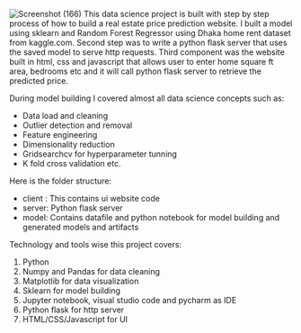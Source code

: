 ![Screenshot (166)](https://github.com/user-attachments/assets/f03f1fb6-fb2d-454b-bd22-b8a6a01de7d1)
This data science project is built with step by step process of how to build a real estate price prediction website. I built a model using sklearn and Random Forest Regressor using Dhaka home rent dataset from kaggle.com. Second step was to write a python flask server that uses the saved model to serve http requests. Third component was the website built in html, css and javascript that allows user to enter home square ft area, bedrooms etc and it will call python flask server to retrieve the predicted price.

During model building I covered almost all data science concepts such as:

- Data load and cleaning
- Outlier detection and removal
- Feature engineering
- Dimensionality reduction
- Gridsearchcv for hyperparameter tunning
- K fold cross validation etc.

Here is the folder structure:

- client : This contains ui website code
- server: Python flask server
- model: Contains datafile and python notebook for model building and generated models and artifacts

Technology and tools wise this project covers:

1. Python
2. Numpy and Pandas for data cleaning
3. Matplotlib for data visualization
4. Sklearn for model building
5. Jupyter notebook, visual studio code and pycharm as IDE
6. Python flask for http server
7. HTML/CSS/Javascript for UI
